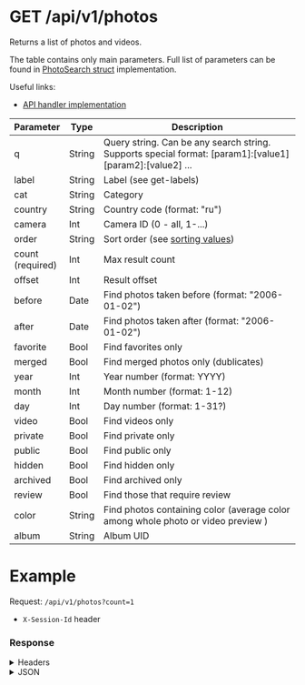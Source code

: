 # GET /api/v1/photos
Returns a list of photos and videos.

The table contains only main parameters. Full list of parameters can be found in [PhotoSearch struct](https://github.com/photoprism/photoprism/blob/ab40583c9a692730c57d4e9f5f1cd581daeed4c1/internal/form/photo_search.go#L8) implementation.

Useful links:
- [API handler implementation](https://github.com/photoprism/photoprism/blob/ab40583c9a692730c57d4e9f5f1cd581daeed4c1/internal/api/photo_search.go#L27)


| Parameter             | Type   | Description                                                                                              |
| --------------------- | ------ | -------------------------------------------------------------------------------------------------------- |
| q                     | String | Query string. Can be any search string. Supports special format: [param1]:[value1] [param2]:[value2] ... |
| label                 | String | Label (see get-labels)                                                                                   |
| cat                   | String | Category                                                                                                 |
| country               | String | Country code (format: "ru")                                                                              |
| camera                | Int    | Camera ID (0 - all, 1-...)                                                                               |
| order                 | String | Sort order (see [sorting values](../sorting-values.md))                                                  |
| count <br> (required) | Int    | Max result count                                                                                         |
| offset                | Int    | Result offset                                                                                            |
| before                | Date   | Find photos taken before (format: "2006-01-02")                                                          |
| after                 | Date   | Find photos taken after (format: "2006-01-02")                                                           |
| favorite              | Bool   | Find favorites only                                                                                      |
| merged                | Bool   | Find merged photos only (dublicates)                                                                     |
| year                  | Int    | Year number (format: YYYY)                                                                               |
| month                 | Int    | Month number (format: 1-12)                                                                              |
| day                   | Int    | Day number (format: 1-31?)                                                                               |
| video                 | Bool   | Find videos only                                                                                         |
| private               | Bool   | Find private only                                                                                        |
| public                | Bool   | Find public only                                                                                         |
| hidden                | Bool   | Find hidden only                                                                                         |
| archived              | Bool   | Find archived only                                                                                       |
| review                | Bool   | Find those that require review                                                                           |
| color                 | String | Find photos containing color (average color among whole photo or video preview )                         |
| album                 | String | Album UID                                                                                                |


# Example
Request: `/api/v1/photos?count=1`
- `X-Session-Id` header


### Response
<details>
  <summary>Headers</summary>

  <br/>

  | Name             | Value                           |
  | ---------------- | ------------------------------- |
  | Content-Type     | application/json; charset=utf-8 |
  | X-Count          | 1                               |
  | X-Download-Token | bupvwse1                        |
  | X-Limit          | 1                               |
  | X-Offset         | 0                               |
  | X-Preview-Token  | 2e78f2ac                        |
  | Date             | Mon, 02 Aug 2021 12:47:38 GMT   |
  | Content-Length   | 1152                            |
</details>  

<details>
  <summary>JSON</summary>

  <br/>

  ```json
  [
   {
     "ID": "105",
     "UID": "pqx6gl7v6cl2xt4q",
     "Type": "video",
     "TypeSrc": "",
     "TakenAt": "2021-02-20T01:29:16Z",
     "TakenAtLocal": "2021-02-20T01:29:16Z",
     "TakenSrc": "",
     "TimeZone": "UTC",
     "Path": "videos",
     "Name": "20210220-012916-Not-A-Cat-2021",
     "OriginalName": "",
     "Title": "Not a Cat",
     "Description": "",
     "Year": 2021,
     "Month": 2,
     "Day": 20,
     "Country": "zz",
     "Stack": 0,
     "Favorite": false,
     "Private": false,
     "Iso": 0,
     "FocalLength": 0,
     "FNumber": 0,
     "Exposure": "",
     "Quality": 3,
     "Resolution": 0,
     "Color": 0,
     "Scan": false,
     "Panorama": false,
     "CameraID": 1,
     "CameraModel": "Unknown",
     "CameraMake": "",
     "LensID": 1,
     "LensModel": "Unknown",
     "LensMake": "",
     "Lat": 0,
     "Lng": 0,
     "CellID": "zz",
     "PlaceID": "zz",
     "PlaceSrc": "",
     "PlaceLabel": "Unknown",
     "PlaceCity": "Unknown",
     "PlaceState": "Unknown",
     "PlaceCountry": "zz",
     "InstanceID": "",
     "FileUID": "fqx6gl831oq12wil",
     "FileRoot": "sidecar",
     "FileName": "videos/20210220-012916-Not-A-Cat-2021.mp4.jpg",
     "Hash": "cd78c8df6e40f522e71f160d063a947e7136292e",
     "Width": 480,
     "Height": 480,
     "Portrait": false,
     "Merged": false,
     "CreatedAt": "2021-08-01T20:22:19Z",
     "UpdatedAt": "2021-08-01T20:22:20Z",
     "EditedAt": "0001-01-01T00:00:00Z",
     "CheckedAt": "2021-08-01T20:31:50Z",
     "DeletedAt": "0001-01-01T00:00:00Z",
     "Files": null
   }
  ]
  ```
</details>  